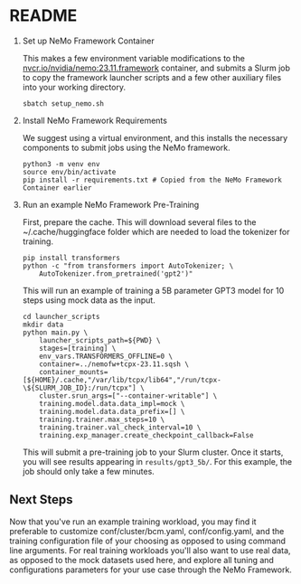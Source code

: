 README
======

1. Set up NeMo Framework Container

   This makes a few environment variable modifications to the [nvcr.io/nvidia/nemo:23.11.framework](https://catalog.ngc.nvidia.com/orgs/nvidia/containers/nemo)
   container, and submits a Slurm job to copy the framework launcher scripts and a
   few other auxiliary files into your working directory.

   ```shell
   sbatch setup_nemo.sh
   ```

2. Install NeMo Framework Requirements

   We suggest using a virtual environment, and this installs the necessary
   components to submit jobs using the NeMo
   framework.

   ```shell
   python3 -m venv env
   source env/bin/activate
   pip install -r requirements.txt # Copied from the NeMo Framework Container earlier
   ```

3. Run an example NeMo Framework Pre-Training

   First, prepare the cache. This will download several files to the
   ~/.cache/huggingface folder which are needed to load the tokenizer for
   training.

   ```shell
   pip install transformers
   python -c "from transformers import AutoTokenizer; \
       AutoTokenizer.from_pretrained('gpt2')"
   ```

   This will run an example of training a 5B parameter GPT3 model for 10 steps
   using mock data as the input.

   ```shell
   cd launcher_scripts
   mkdir data
   python main.py \
       launcher_scripts_path=${PWD} \
       stages=[training] \
       env_vars.TRANSFORMERS_OFFLINE=0 \
       container=../nemofw+tcpx-23.11.sqsh \
       container_mounts=[${HOME}/.cache,"/var/lib/tcpx/lib64","/run/tcpx-\${SLURM_JOB_ID}:/run/tcpx"] \
       cluster.srun_args=["--container-writable"] \
       training.model.data.data_impl=mock \
       training.model.data.data_prefix=[] \
       training.trainer.max_steps=10 \
       training.trainer.val_check_interval=10 \
       training.exp_manager.create_checkpoint_callback=False
   ```

   This will submit a pre-training job to your Slurm cluster. Once it starts, you
   will see results appearing in `results/gpt3_5b/`. For this example, the job
   should only take a few minutes.

Next Steps
----------

Now that you've run an example training workload, you may find it preferable to
customize conf/cluster/bcm.yaml, conf/config.yaml, and the training
configuration file of your choosing as opposed to using command line arguments.
For real training workloads you'll also want to use real data, as opposed to
the mock datasets used here, and explore all tuning and configurations
parameters for your use case through the NeMo Framework.
